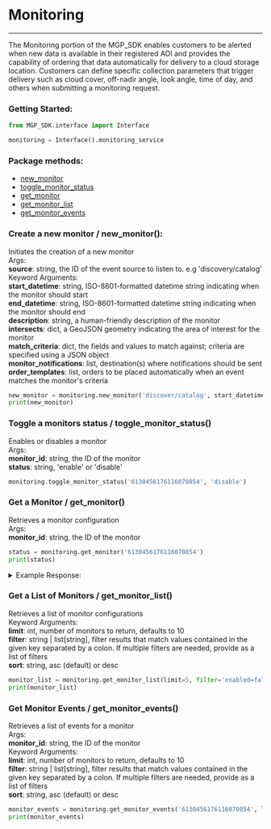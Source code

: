 # Monitoring
<hr>

The Monitoring portion of the MGP_SDK enables customers to be alerted when new data is available in their registered AOI and provides the 
capability of ordering that data automatically for delivery to a cloud storage location. Customers can define specific 
collection parameters that trigger delivery such as cloud cover, off-nadir angle, look angle, time of day, and others 
when submitting a monitoring request.

### Getting Started: 
```python
from MGP_SDK.interface import Interface

monitoring = Interface().monitoring_service
```

### Package methods:

- [new_monitor](#create-a-new-monitor--new_monitor)
- [toggle_monitor_status](#toggle-a-monitors-status--toggle_monitor_status)
- [get_monitor](#get-a-monitor--get_monitor)
- [get_monitor_list](#get-a-list-of-monitors--get_monitor_list)
- [get_monitor_events](#get-monitor-events--get_monitor_events)

### Create a new monitor / new_monitor():
Initiates the creation of a new monitor<br>
Args:<br>
**source**: string, the ID of the event source to listen to. e.g 'discovery/catalog'<br>
Keyword Arguments:<br>
**start_datetime**: string, ISO-8601-formatted datetime string indicating when the monitor should start<br>
**end_datetime**: string, ISO-8601-formatted datetime string indicating when the monitor should end<br>
**description**: string, a human-friendly description of the monitor<br>
**intersects**: dict, a GeoJSON geometry indicating the area of interest for the monitor<br>
**match_criteria**: dict, the fields and values to match against; criteria are specified using a JSON object<br>
**monitor_notifications**: list, destination(s) where notifications should be sent<br>
**order_templates**: list,  orders to be placed automatically when an event matches the monitor's criteria<br>
```python
new_monitor = monitoring.new_monitor('discover/catalog', start_datetime='2023-05-08T12:00:00.000000+00:00', end_datetime='2023-05-10T12:0:00.000000+00:00', description='test_monitor')
print(new_monitor)
```

### Toggle a monitors status / toggle_monitor_status()
Enables or disables a monitor<br>
Args:<br>
**monitor_id**: string, the ID of the monitor<br>
**status**: string, 'enable' or 'disable'<br>
```python
monitoring.toggle_monitor_status('6130456176116070854', 'disable')
```

### Get a Monitor / get_monitor()
Retrieves a monitor configuration<br>
Args:<br>
**monitor_id**: string, the ID of the monitor<br>
```python
status = monitoring.get_monitor('6130456176116070854')
print(status)
```
<details>
<summary>Example Response:</summary>

```javascript
{
    "data": {
        "id": "1234123412341234",
        "date_created": "2023-02-16T18:22:25Z",
        "date_modified": "2023-02-16T18:22:25Z",
        "creator_id": "id",
        "creator_group_id": "NO_GROUP",
        "source": "discovery/catalog",
        "description": "monitor for new imagery in albuquerque",
        "start_datetime": "2023-06-18T00:00:00Z",
        "end_datetime": "2023-09-18T00:00:00Z",
        "aoi_geojson": {
            "type": "Polygon",
            "coordinates": [
                [-106.8, 35.1],
				[-106.4, 35.1],
				[-106.4, 35.4],
				[-106.8, 35.4],
				[-106.8, 35.1]
            ]
          ]                
        },
        "match_criteria": {
            "platform": {
                "in": [
                    "worldview-03",
                    "worldview-02"
                ]
            },
            "eo:cloud_cover": {
                "lt": 75
            }
        },
        "erode_area": false,
        "order_templates": [
            {pipeline": "imagery/analysis-ready",
                "template": {
                "settings": {
				"acquisitions": [{
					"id": "$.id"
                    }],
                "intersects": "$._aoi_geojson",
				"ard_settings": {
					"bundle_adjust": true,
					"healthy_vegetation_mask": false,
					"water_mask": false
				}
			},
                    "output_config": {
                        "amazon_s3": {
                            "bucket": "your-bucket",
                            "prefix": "your-prefix"
                        }
                    }
                }
            }
        ],
        "monitor_notifications": [
            {
                "type": "email",
                "target": "myemail.email.com"
            }
        ],
        "state": {},
        "enabled": false,
        "monitor_links": {
            "self": "https://api.maxar.com/v1/monitoring/v1monitors/612258447717453999",
            "events": "https://api.maxar.com/monitoring/monitors/6122584477174534999/events"
        }
    },
    "links": {
        "request": "https://api.maxar.com/monitoring/v1/monitors"
    },
    "request_timestamp": "2023-02-16T18:22:25Z",
    "response_timestamp": "2023-02-16T18:22:26Z",
    "request_duration": 1
}
```
</details>

### Get a List of Monitors / get_monitor_list()
Retrieves a list of monitor configurations<br>
Keyword Arguments:<br>
**limit**: int, number of monitors to return, defaults to 10<br>
**filter**: string | list[string], filter results that match values contained in the given key separated by a colon. If
multiple filters are needed, provide as a list of filters<br>
**sort**: string, asc (default) or desc
```python
monitor_list = monitoring.get_monitor_list(limit=5, filter='enabled=false', sort='desc')
print(monitor_list)
```

### Get Monitor Events / get_monitor_events()
Retrieves a list of events for a monitor<br>
Args:<br>
**monitor_id**: string, the ID of the monitor<br>
Keyword Arguments:<br>
**limit**: int, number of monitors to return, defaults to 10<br>
**filter**: string | list[string], filter results that match values contained in the given key separated by a colon. If
multiple filters are needed, provide as a list of filters<br>
**sort**: string, asc (default) or desc
```python
monitor_events = monitoring.get_monitor_events('6130456176116070854', limit=7)
print(monitor_events)
```

